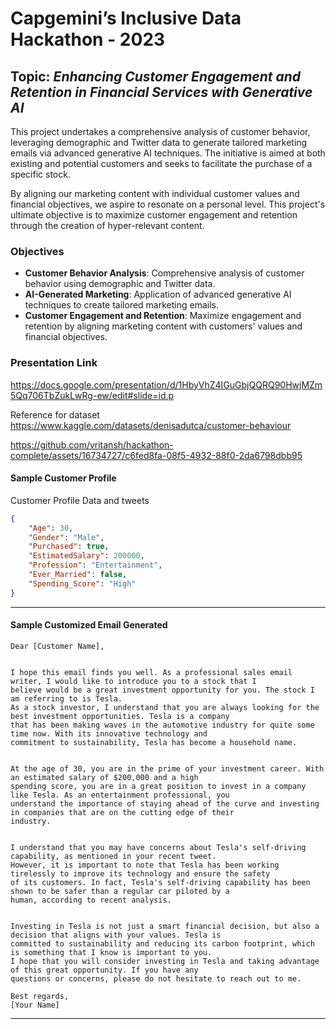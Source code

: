 <h1> Capgemini’s Inclusive Data Hackathon - 2023 </h1>

## Topic: *Enhancing Customer Engagement and Retention in Financial Services with Generative AI* </h2>

This project undertakes a comprehensive analysis of customer behavior, leveraging demographic and Twitter data to generate tailored marketing emails via advanced generative AI techniques. The initiative is aimed at both existing and potential customers and seeks to facilitate the purchase of a specific stock.

By aligning our marketing content with individual customer values and financial objectives, we aspire to resonate on a personal level. This project's ultimate objective is to maximize customer engagement and retention through the creation of hyper-relevant content.

### Objectives
- **Customer Behavior Analysis**: Comprehensive analysis of customer behavior using demographic and Twitter data.
- **AI-Generated Marketing**: Application of advanced generative AI techniques to create tailored marketing emails.
- **Customer Engagement and Retention**: Maximize engagement and retention by aligning marketing content with customers' values and financial objectives.


<h3> Presentation Link  </h3>

https://docs.google.com/presentation/d/1HbyVhZ4IGuGbjQQRQ90HwjMZm5Qq706TbZukLwRg-ew/edit#slide=id.p

Reference for dataset https://www.kaggle.com/datasets/denisadutca/customer-behaviour



https://github.com/vritansh/hackathon-complete/assets/16734727/c6fed8fa-08f5-4932-88f0-2da6798dbb95






<h4> Sample Customer Profile </h4>

Customer Profile Data and tweets 
```json
{
    "Age": 30,
    "Gender": "Male",
    "Purchased": true,
    "EstimatedSalary": 200000,
    "Profession": "Entertainment",
    "Ever_Married": false,
    "Spending_Score": "High"
}
```
---
<h4> Sample Customized Email Generated </h4>

~~~
Dear [Customer Name],


I hope this email finds you well. As a professional sales email writer, I would like to introduce you to a stock that I
believe would be a great investment opportunity for you. The stock I am referring to is Tesla.
As a stock investor, I understand that you are always looking for the best investment opportunities. Tesla is a company
that has been making waves in the automotive industry for quite some time now. With its innovative technology and
commitment to sustainability, Tesla has become a household name.


At the age of 30, you are in the prime of your investment career. With an estimated salary of $200,000 and a high
spending score, you are in a great position to invest in a company like Tesla. As an entertainment professional, you
understand the importance of staying ahead of the curve and investing in companies that are on the cutting edge of their
industry.


I understand that you may have concerns about Tesla's self-driving capability, as mentioned in your recent tweet.
However, it is important to note that Tesla has been working tirelessly to improve its technology and ensure the safety
of its customers. In fact, Tesla's self-driving capability has been shown to be safer than a regular car piloted by a
human, according to recent analysis.


Investing in Tesla is not just a smart financial decision, but also a decision that aligns with your values. Tesla is
committed to sustainability and reducing its carbon footprint, which is something that I know is important to you.
I hope that you will consider investing in Tesla and taking advantage of this great opportunity. If you have any
questions or concerns, please do not hesitate to reach out to me.

Best regards,
[Your Name]
~~~
---
